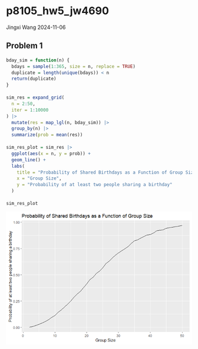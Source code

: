 p8105_hw5_jw4690
================
Jingxi Wang
2024-11-06

## Problem 1

``` r
bday_sim = function(n) {
  bdays = sample(1:365, size = n, replace = TRUE)
  duplicate = length(unique(bdays)) < n
  return(duplicate)
}

sim_res = expand_grid(
  n = 2:50,
  iter = 1:10000
) |>
  mutate(res = map_lgl(n, bday_sim)) |>
  group_by(n) |>
  summarize(prob = mean(res))

sim_res_plot = sim_res |>
  ggplot(aes(x = n, y = prob)) +
  geom_line() +
  labs(
    title = "Probability of Shared Birthdays as a Function of Group Size",
    x = "Group Size",
    y = "Probability of at least two people sharing a birthday"
  )

sim_res_plot
```

![](p8105_hw5_jw4690_files/figure-gfm/unnamed-chunk-1-1.png)<!-- -->
